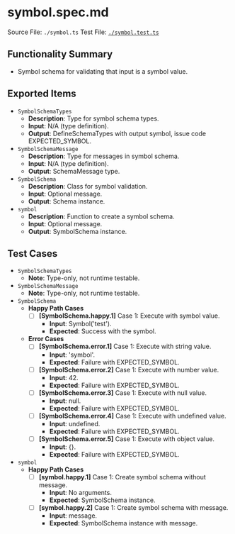 # symbol.spec.md

Source File: `./symbol.ts`
Test File: [`./symbol.test.ts`](./symbol.test.ts)

## Functionality Summary
- Symbol schema for validating that input is a symbol value.

## Exported Items
- `SymbolSchemaTypes`
    - **Description**: Type for symbol schema types.
    - **Input**: N/A (type definition).
    - **Output**: DefineSchemaTypes with output symbol, issue code EXPECTED_SYMBOL.
- `SymbolSchemaMessage`
    - **Description**: Type for messages in symbol schema.
    - **Input**: N/A (type definition).
    - **Output**: SchemaMessage type.
- `SymbolSchema`
    - **Description**: Class for symbol validation.
    - **Input**: Optional message.
    - **Output**: Schema instance.
- `symbol`
    - **Description**: Function to create a symbol schema.
    - **Input**: Optional message.
    - **Output**: SymbolSchema instance.

## Test Cases
- `SymbolSchemaTypes`
    - **Note**: Type-only, not runtime testable.
- `SymbolSchemaMessage`
    - **Note**: Type-only, not runtime testable.
- `SymbolSchema`
    - **Happy Path Cases**
        - [ ] **[SymbolSchema.happy.1]** Case 1: Execute with symbol value.
            - **Input**: Symbol('test').
            - **Expected**: Success with the symbol.
    - **Error Cases**
        - [ ] **[SymbolSchema.error.1]** Case 1: Execute with string value.
            - **Input**: 'symbol'.
            - **Expected**: Failure with EXPECTED_SYMBOL.
        - [ ] **[SymbolSchema.error.2]** Case 1: Execute with number value.
            - **Input**: 42.
            - **Expected**: Failure with EXPECTED_SYMBOL.
        - [ ] **[SymbolSchema.error.3]** Case 1: Execute with null value.
            - **Input**: null.
            - **Expected**: Failure with EXPECTED_SYMBOL.
        - [ ] **[SymbolSchema.error.4]** Case 1: Execute with undefined value.
            - **Input**: undefined.
            - **Expected**: Failure with EXPECTED_SYMBOL.
        - [ ] **[SymbolSchema.error.5]** Case 1: Execute with object value.
            - **Input**: {}.
            - **Expected**: Failure with EXPECTED_SYMBOL.
- `symbol`
    - **Happy Path Cases**
        - [ ] **[symbol.happy.1]** Case 1: Create symbol schema without message.
            - **Input**: No arguments.
            - **Expected**: SymbolSchema instance.
        - [ ] **[symbol.happy.2]** Case 1: Create symbol schema with message.
            - **Input**: message.
            - **Expected**: SymbolSchema instance with message.
